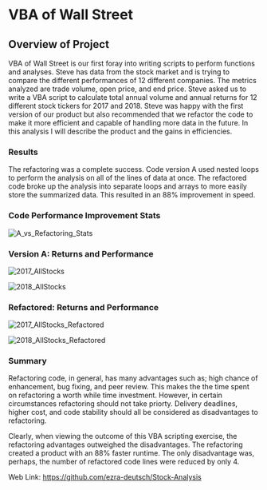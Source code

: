 # VBA of Wall Street

## Overview of Project
 
 VBA of Wall Street is our first foray into writing scripts to perform functions and analyses. Steve has data from the stock market and is trying to compare the different performances of 12 different companies. The metrics analyzed are trade volume, open price, and end price. Steve asked us to write a VBA script to calculate total annual volume and annual returns for 12 different stock tickers for 2017 and 2018. Steve was happy with the first version of our product but also recommended that we refactor the code to make it more efficient and capable of handling more data in the future. In this analysis I will describe the product and the gains in efficiencies.

### Results

The refactoring was a complete success. Code version A used nested loops to perform the analysis on all of the lines of data at once. The refactored code broke up the analysis into separate loops and arrays to more easily store the summarized data. This resulted in an 88% improvement in speed. 

### Code Performance Improvement Stats 
![A_vs_Refactoring_Stats](https://user-images.githubusercontent.com/88510296/131220247-a4a8448c-a7d0-4f02-8a91-36670b6cb89e.png)

### Version A: Returns and Performance
![2017_AllStocks](https://user-images.githubusercontent.com/88510296/131220296-ec94d0d4-b604-4f83-970c-9b56d6354c77.png)

![2018_AllStocks](https://user-images.githubusercontent.com/88510296/131220307-178c0067-2998-4e44-8be4-146f54f6b20d.png)

### Refactored: Returns and Performance
![2017_AllStocks_Refactored](https://user-images.githubusercontent.com/88510296/131220327-b10bb859-5ca2-4135-b3fd-e59169e08b35.png)

![2018_AllStocks_Refactored](https://user-images.githubusercontent.com/88510296/131220336-3f12bb30-8a02-4222-a3b0-e5accebb0a18.png)

### Summary

Refactoring code, in general, has many advantages such as; high chance of enhancement, bug fixing, and peer review. This makes the the time spent on refactoring a worth while time investment. However, in certain circumstances refactoring should not take priorty. Delivery deadlines, higher cost, and code stability should all be considered as disadvantages to refactoring.

Clearly, when viewing the outcome of this VBA scripting exercise, the refactoring advantages outweighed the disadvantages. The refactoring created a product with an 88% faster runtime. The only disadvantage was, perhaps, the number of refactored code lines were reduced by only 4.

Web Link: https://github.com/ezra-deutsch/Stock-Analysis
